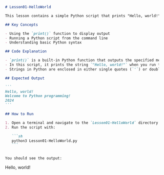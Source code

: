 ````markdown
# Lesson01-HelloWorld

This lesson contains a simple Python script that prints "Hello, world!" to the console. This is the traditional first program for learning any programming language.

## Key Concepts

- Using the `print()` function to display output
- Running a Python script from the command line
- Understanding basic Python syntax

## Code Explanation

- `print()` is a built-in Python function that outputs the specified message to the screen.
- In this script, it prints the string `"Hello, world!"` when you run the file.
- Strings in Python are enclosed in either single quotes (`'`) or double quotes (`"`).

## Expected Output

```
Hello, world!
Welcome to Python programming!
2024
```

## How to Run

1. Open a terminal and navigate to the `Lesson01-HelloWorld` directory.
2. Run the script with:

   ```sh
   python3 Lesson01-HelloWorld.py
   ```

````
   ```

You should see the output:

```
Hello, world!
```
